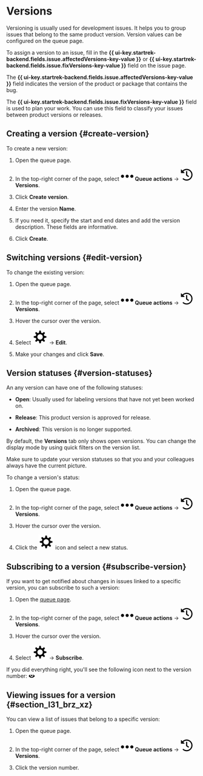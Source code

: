 # Versions

Versioning is usually used for development issues. It helps you to group issues that belong to the same product version. Version values can be configured on the queue page.

To assign a version to an issue, fill in the **{{ ui-key.startrek-backend.fields.issue.affectedVersions-key-value }}** or **{{ ui-key.startrek-backend.fields.issue.fixVersions-key-value }}** field on the issue page.

The **{{ ui-key.startrek-backend.fields.issue.affectedVersions-key-value }}** field indicates the version of the product or package that contains the bug.

The **{{ ui-key.startrek-backend.fields.issue.fixVersions-key-value }}** field is used to plan your work. You can use this field to classify your issues between product versions or releases.

## Creating a version {#create-version}

To create a new version:

1. Open the queue page.

1. In the top-right corner of the page, select ![](../../_assets/horizontal-ellipsis.svg) **Queue actions** → ![](../../_assets/tracker/svg/versions.svg) **Versions**.

1. Click **Create version**.

1. Enter the version **Name**.

1. If you need it, specify the start and end dates and add the version description. These fields are informative.

1. Click **Create**.

## Switching versions {#edit-version}

To change the existing version:

1. Open the queue page.

1. In the top-right corner of the page, select ![](../../_assets/horizontal-ellipsis.svg) **Queue actions** → ![](../../_assets/tracker/svg/versions.svg) **Versions**.

1. Hover the cursor over the version.

1. Select ![](../../_assets/tracker/svg/settings-old.svg) → **Edit**.

1. Make your changes and click **Save**.

## Version statuses {#version-statuses}

An any version can have one of the following statuses:

- **Open**: Usually used for labeling versions that have not yet been worked on.

- **Release**: This product version is approved for release.

- **Archived**: This version is no longer supported.

By default, the **Versions** tab only shows open versions. You can change the display mode by using quick filters on the version list.

Make sure to update your version statuses so that you and your colleagues always have the current picture.

To change a version's status:

1. Open the queue page.

1. In the top-right corner of the page, select ![](../../_assets/horizontal-ellipsis.svg) **Queue actions** → ![](../../_assets/tracker/svg/versions.svg) **Versions**.

1. Hover the cursor over the version.

1. Click the ![](../../_assets/tracker/svg/settings-old.svg) icon and select a new status.

## Subscribing to a version {#subscribe-version}

If you want to get notified about changes in issues linked to a specific version, you can subscribe to such a version:

1. Open the [queue page](../user/queue.md).

1. In the top-right corner of the page, select ![](../../_assets/horizontal-ellipsis.svg) **Queue actions** → ![](../../_assets/tracker/svg/versions.svg) **Versions**.

1. Hover the cursor over the version.

1. Select ![](../../_assets/tracker/svg/settings-old.svg) → **Subscribe**.

If you did everything right, you'll see the following icon next to the version number: ![](../../_assets/tracker/subscribtion.png)

## Viewing issues for a version {#section_l31_brz_xz}

You can view a list of issues that belong to a specific version:

1. Open the queue page.

1. In the top-right corner of the page, select ![](../../_assets/horizontal-ellipsis.svg) **Queue actions** → ![](../../_assets/tracker/svg/versions.svg) **Versions**.

1. Click the version number.
